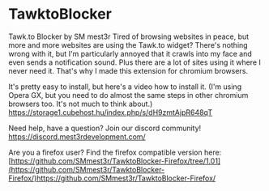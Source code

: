 # TawktoBlocker
Tawk.to Blocker by SM mest3r
Tired of browsing websites in peace, but more and more websites are using the Tawk.to widget? There's nothing wrong with it, but I'm particularly annoyed that it crawls into my face and even sends a notification sound. Plus there are a lot of sites using it where I never need it. That's why I made this extension for chromium browsers. 

It's pretty easy to install, but here's a video how to install it. (I'm using Opera GX, but you need to do almost the same steps in other chromium browsers too. It's not much to think about.) https://storage1.cubehost.hu/index.php/s/dH9zmtAjpR648qT

Need help, have a question? Join our discord community! https://discord.mest3rdevelopment.com/

Are you a firefox user? Find the firefox compatible version here: [https://github.com/SMmest3r/TawktoBlocker-Firefox/tree/1.01](https://github.com/SMmest3r/TawktoBlocker-Firefox/)https://github.com/SMmest3r/TawktoBlocker-Firefox/

